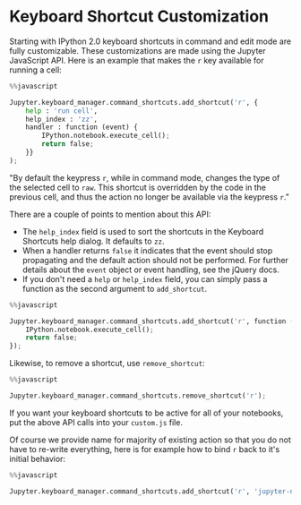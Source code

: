 
# Keyboard Shortcut Customization

Starting with IPython 2.0 keyboard shortcuts in command and edit mode are fully customizable. These customizations are made using the Jupyter JavaScript API. Here is an example that makes the `r` key available for running a cell:


```python
%%javascript

Jupyter.keyboard_manager.command_shortcuts.add_shortcut('r', {
    help : 'run cell',
    help_index : 'zz',
    handler : function (event) {
        IPython.notebook.execute_cell();
        return false;
    }}
);
```

"By default the keypress `r`, while in command mode, changes the type of the selected cell to `raw`.  This shortcut is overridden by the code in the previous cell, and thus the action no longer be available via the keypress `r`."

There are a couple of points to mention about this API:

* The `help_index` field is used to sort the shortcuts in the Keyboard Shortcuts help dialog. It defaults to `zz`.
* When a handler returns `false` it indicates that the event should stop propagating and the default action should not be performed. For further details about the `event` object or event handling, see the jQuery docs.
* If you don't need a `help` or `help_index` field, you can simply pass a function as the second argument to `add_shortcut`.


```python
%%javascript

Jupyter.keyboard_manager.command_shortcuts.add_shortcut('r', function (event) {
    IPython.notebook.execute_cell();
    return false;
});
```

Likewise, to remove a shortcut, use `remove_shortcut`:


```python
%%javascript

Jupyter.keyboard_manager.command_shortcuts.remove_shortcut('r');
```

If you want your keyboard shortcuts to be active for all of your notebooks, put the above API calls into your `custom.js` file.

Of course we provide name for majority of existing action so that you do not have to re-write everything, here is for example how to bind `r` back to it's initial behavior:


```python
%%javascript

Jupyter.keyboard_manager.command_shortcuts.add_shortcut('r', 'jupyter-notebook:change-cell-to-raw');
```
